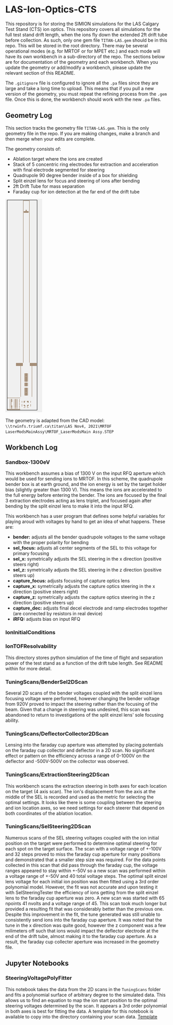 # LAS-Ion-Optics-CTS
This repository is for storing the SIMION simulations for the LAS Calgary Test Stand (CTS) ion optics. This repository covers all simulations for the full test stand drift length, when the ions fly down the extended 2ft drift tube before collection. As such, only one gem file `TITAN-LAS.gem` should be in this repo. This will be stored in the root directory. There may be several operational modes (e.g. for MRTOF or for MPET etc.) and each mode will have its own workbench in a sub-directory of the repo. The sections below are for documentation of the geometry and each workbench. When you update the geometry or add/modify a workbench, please update the relevant section of this README.

The `.gitignore` file is configured to ignore all the `.pa` files since they are large and take a long time to upload. This means that if you pull a new version of the geometry, you must repeat the refining process from the `.gem` file. Once this is done, the workbench should work with the new `.pa` files.

## Geometry Log
This section tracks the geometry file `TITAN-LAS.gem`. This is the only geometry file in the repo. If you are making changes, make a branch and then merge when your edits are complete.

The geometry consists of:
* Ablation target where the ions are created
* Stack of 5 concentric ring electrodes for extraction and acceleration with final electrode segmented for steering
* Quadrupole 90 degree bender inside of a box for shielding
* Split einzel lens for focus and steering of ions after bending
* 2ft Drift Tube for mass separation 
* Faraday cup for ion detection at the far end of the drift tube

![LAS Geometry Cross-section](img/LAS-ion-optics-CTS.png)

The geometry is adapted from the CAD model: `\\trwinfs.triumf.ca\titan\LAS Nov4, 2021\MRTOF LaserModsMainAssy\MRTOF_LaserModsMain Assy.STEP`

## Workbench Log

### Sandbox-1300eV
This workbench assumes a bias of 1300 V on the input RFQ aperture which would be used for sending ions to MRTOF. In this scheme, the quadrupole bender box is at earth ground, and the ion energy is set by the target holder bias (slightly greater than 1300 V). This means the ions are accelerated to the full energy before entering the bender. The ions are focused by the final 3 extraction electrodes acting as lens triplet, and focused again after bending by the split einzel lens to make it into the input RFQ. 

This workbench has a user program that defines some helpful variables for playing aroud with voltages by hand to get an idea of what happens. These are:
- **bender:** adjusts all the bender quadrupole voltages to the same voltage with the proper polarity for bending
- **sel_focus:** adjusts all center segments of the SEL to this voltage for primary focusing
- **sel_x:** symetrically adjusts the SEL steering in the x direction (positive steers right)
- **sel_z:** symetrically adjusts the SEL steering in the z direction (positive steers up)
- **capture_focus:** adjusts focusing of capture optics lens
- **capture_x:** symetrically adjusts the capture optics steering in the x direction (positive steers right)
- **capture_z:** symetrically adjusts the capture optics steering in the z direction (positive steers up)
- **capture_dec:** adjusts final decel electrode and ramp electrodes together (are connected by resistors in real device)
- **iRFQ:** adjusts bias on input RFQ

### IonInitialConditions


### IonTOFResolvability
This directory stores python simulation of the time of flight and separation power of the test stand as a function of the drift tube length. See README within for more detail.

### TuningScans/BenderSel2DScan 
Several 2D scans of the bender voltages coupled with the split einzel lens focusing voltage were performed, however changing the bender voltage from 920V proved to impact the steering rather than the focusing of the beam. Given that a change in steering was undesired, this scan was abandoned to return to investigations of the split einzel lens' sole focusing ability.

### TuningScans/DeflectorCollector2DScan
Lensing into the faraday cup aperture was attempted by placing potentials on the faraday cup collector and deflector in a 2D scan. No significant effect or pattern on the efficiency across a range of 0-1000V on the deflector and -500V-500V on the collector was observed.

### TuningScans/ExtractionSteering2DScan
This workbench scans the extraction steering in both axes for each location on the target (4 axis scan). The ion's displacement from the axis at the middle of the SEL is recorded and used as the metric for selecting the optimal settings. It looks like there is some coupling between the steering and ion location axes, so we need settings for each steerer that depend on both coordinates of the ablation location.

### TuningScans/SelSteering2DScan
Numerous scans of the SEL steering voltages coupled with the ion initial position on the target were performed to determine optimal steering for each spot on the target surface. The scan with a voltage range of +-100V and 32 steps proved to miss the faraday cup aperture for many positions and demonstrated that a smaller step size was required. For the data points collected in this scan that did pass through the faraday cup, the voltage ranges appeared to stay within +-50V so a new scan was performed within a voltage range of +-50V and 40 total voltage steps. The optimal split einzel lens voltage for each initial ion position was then fitted using a 3rd order polynomial model. However, the fit was not accurate and upon testing it with SelSteeringTester the efficiency of ions getting from the split einzel lens to the faraday cup aperture was zero. A new scan was started with 65 npoints 41 nvolts and a voltage range of 45. This scan took much longer but provided a resulting fit that was considerably better than the previous one. Despite this improvement in the fit, the tune generated was still unable to consistently send ions into the faraday cup aperture. It was noted that the tune in the x direction was quite good, however the z component was a few milimeters off such that ions would impact the deflector electrode at the end of the drift tube, almost making it to the faraday cup aperture. As a result, the faraday cup collecter aperture was increased in the geometry file. 

## Jupyter Notebooks

### SteeringVoltagePolyFitter
This notebook takes the data from the 2D scans in the `TuningScans` folder and fits a polynomial surface of arbitrary degree to the simulated data. This allows us to find an equation to map the ion start position to the optimal steering voltages determined by the scan. It appears a 3rd order polynomial in both axes is best for fitting the data. A template for this notebook is available to copy into the directory containing your scan data. 
[Template](TuningScans/SteeringVoltagePolyFitter_template.ipynb)
